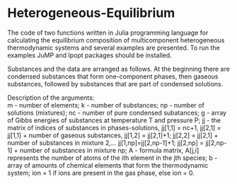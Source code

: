 # Heterogeneous-Equilibrium
The code of two functions written in Julia programming language for calculating the equilibrium composition of multicomponent heterogeneous thermodynamic systems and several examples are presented. 
To run the examples JuMP and Ipopt packages should be installed.

Substances and the data are arranged as follows. At the beginning there are condensed substances that form one-component phases, then gaseous substances, followed by substances that are part of condensed solutions.

Description of the arguments:  
m - number of elements;
k - number of substances; 
np - number of solutions (mixtures); 
nc - number of pure condensed subatances;
g - array of Gibbs energies of substances at temperature T and pressure P;
jj - the matrix of indices of substances in phases-solutions, jj[1,1] = nc+1, jj[2,1] = jj[1,1] + number of gaseous substances, jj[1,2] = jj[2,1]+1; jj[2,2] = jj[2,1] + number of substances in mixturе 2,... jj[1,np]=jj[2,np-1]+1; jj[2,np] = jj[2,np-1] + number of substances in mixturе np;
A - formula matrix, A[j,i] represents the number of atoms of the ith element in the jth species;
b - array of amounts of chemical elements that form the thermodynamic system;
ion = 1 if ions are present in the gas phase, else ion = 0.
